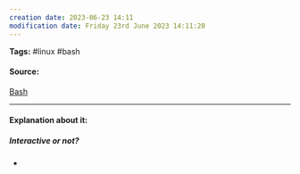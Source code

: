 ```yaml
---
creation date: 2023-06-23 14:11
modification date: Friday 23rd June 2023 14:11:20
---
```


**Tags:** #linux #bash 

#### Source:
[Bash](https://tldp.org/LDP/Bash-Beginners-Guide/html/chap_08.html)

--------------------------------------

#### Explanation about it:

##### Interactive or not?

* 